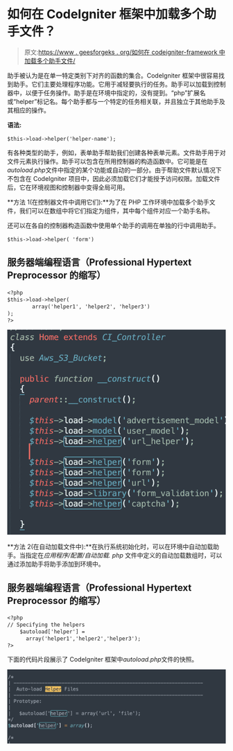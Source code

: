 # 如何在 CodeIgniter 框架中加载多个助手文件？

> 原文:[https://www . geesforgeks . org/如何在 codeigniter-framework 中加载多个助手文件/](https://www.geeksforgeeks.org/how-to-load-multiple-helper-files-in-codeigniter-framework/)

助手被认为是在单一特定类别下对齐的函数的集合。CodeIgniter 框架中很容易找到助手。它们主要处理程序功能。它用于减轻要执行的任务。助手可以加载到控制器中，以便于任务操作。助手是在环境中指定的，没有提到。“php”扩展名或“helper”标记名。每个助手都与一个特定的任务相关联，并且独立于其他助手及其相应的操作。

**语法:**

```
$this->load->helper('helper-name');
```

有各种类型的助手，例如，表单助手帮助我们创建各种表单元素。文件助手用于对文件元素执行操作。助手可以包含在所用控制器的构造函数中。它可能是在*autoload.php*文件中指定的某个功能或自动的一部分。由于帮助文件默认情况下不包含在 CodeIgniter 项目中，因此必须加载它们才能授予访问权限。加载文件后，它在环境视图和控制器中变得全局可用。

**方法 1(在控制器文件中调用它们):**为了在 PHP 工作环境中加载多个助手文件，我们可以在数组中将它们指定为组件，其中每个组件对应一个助手名称。

还可以在各自的控制器构造函数中使用单个助手的调用在单独的行中调用助手。

```
$this->load->helper( 'form')
```

## 服务器端编程语言（Professional Hypertext Preprocessor 的缩写）

```
<?php
$this->load->helper(
        array('helper1', 'helper2', 'helper3')
);
?>
```

![](img/8960342b3a5a04bac9eb5c866d870beb.png)

**方法 2(在自动加载文件中):**在执行系统初始化时，可以在环境中自动加载助手。当指定在*应用程序/配置/自动加载. php* 文件中定义的自动加载数组时，可以通过添加助手将助手添加到环境中。

## 服务器端编程语言（Professional Hypertext Preprocessor 的缩写）

```
<?php
// Specifying the helpers
    $autoload['helper'] = 
      array('helper1','helper2','helper3');
?>
```

下面的代码片段展示了 CodeIgniter 框架中*autoload.php*文件的快照。

![](img/3e02f65f02fa302152bf8a4ce24c28e8.png)